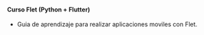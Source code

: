 #### Curso Flet (Python + Flutter)

* Guia de aprendizaje para realizar aplicaciones moviles con Flet.